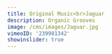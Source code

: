 ```yaml
---
title: Original Music<br>Jaguar
description: Organic Grooves
image: /cms/images/Jaguar.jpg
vimeoID: '239981342'
showinslider: true
---
```






